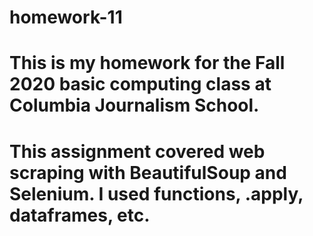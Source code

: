 # homework-11
 
# This is my homework for the Fall 2020 basic computing class at Columbia Journalism School.
# This assignment covered web scraping with BeautifulSoup and Selenium. I used functions, .apply, dataframes, etc.